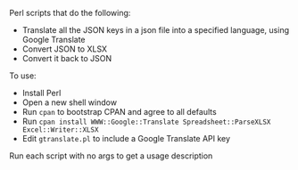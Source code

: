 
Perl scripts that do the following:

- Translate all the JSON keys in a json file into a specified language, using Google Translate
- Convert JSON to XLSX
- Convert it back to JSON

To use:

- Install Perl
- Open a new shell window
- Run `cpan` to bootstrap CPAN and agree to all defaults
- Run `cpan install WWW::Google::Translate Spreadsheet::ParseXLSX Excel::Writer::XLSX`
- Edit `gtranslate.pl` to include a Google Translate API key

Run each script with no args to get a usage description
